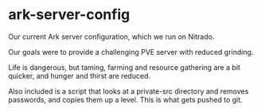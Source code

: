 # ark-server-config
Our current Ark server configuration, which we run on Nitrado.

Our goals were to provide a challenging PVE server with reduced grinding.

Life is dangerous, but taming, farming and resource gathering are a bit quicker, and hunger and thirst are reduced.

Also included is a script that looks at a private-src directory and removes passwords, and copies them up a level. This is what gets pushed to git.

